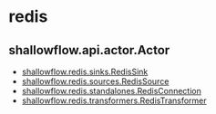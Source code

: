 # redis

## shallowflow.api.actor.Actor

* [shallowflow.redis.sinks.RedisSink](shallowflow.redis.sinks.RedisSink.md)
* [shallowflow.redis.sources.RedisSource](shallowflow.redis.sources.RedisSource.md)
* [shallowflow.redis.standalones.RedisConnection](shallowflow.redis.standalones.RedisConnection.md)
* [shallowflow.redis.transformers.RedisTransformer](shallowflow.redis.transformers.RedisTransformer.md)
